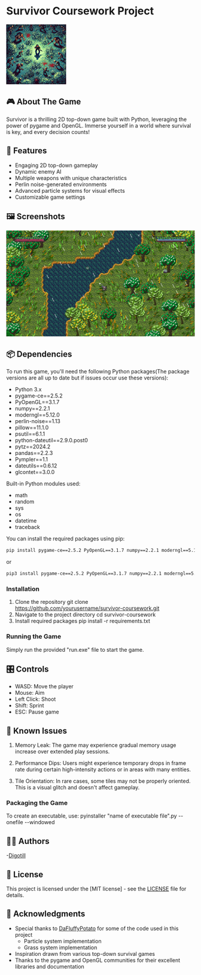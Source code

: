 # Survivor Coursework Project

![Game Cover](Assets/UI/Cover.png)

## 🎮 About The Game

Survivor is a thrilling 2D top-down game built with Python, leveraging the power of pygame and OpenGL. Immerse yourself in a world where survival is key, and every decision counts!

## 🚀 Features

- Engaging 2D top-down gameplay
- Dynamic enemy AI
- Multiple weapons with unique characteristics
- Perlin noise-generated environments
- Advanced particle systems for visual effects
- Customizable game settings

## 🖼 Screenshots

![Gameplay Screenshot](Assets/UI/screenshot.png)

## 📦 Dependencies

To run this game, you'll need the following Python packages(The package versions are all up to date but if issues 
occur use these versions):

- Python 3.x
- pygame-ce==2.5.2
- PyOpenGL==3.1.7
- numpy==2.2.1
- moderngl==5.12.0
- perlin-noise==1.13
- pillow==11.1.0
- psutil==6.1.1
- python-dateutil==2.9.0.post0
- pytz==2024.2
- pandas==2.2.3
- Pympler==1.1
- dateutils==0.6.12
- glcontet==3.0.0

Built-in Python modules used:
- math
- random
- sys
- os
- datetime
- traceback

You can install the required packages using pip:

```bash
pip install pygame-ce==2.5.2 PyOpenGL==3.1.7 numpy==2.2.1 moderngl==5.12.0 perlin-noise==1.13 pillow==11.1.0 psutil==6.1.1 python-dateutil==2.9.0.post0 pytz==2024.2 pandas==2.2.3 Pympler==1.1 dateutils==0.6.12 glcontet==3.0.0
```
or

```bash
pip3 install pygame-ce==2.5.2 PyOpenGL==3.1.7 numpy==2.2.1 moderngl==5.12.0 perlin-noise==1.13 pillow==11.1.0 psutil==6.1.1 python-dateutil==2.9.0.post0 pytz==2024.2 pandas==2.2.3 Pympler==1.1 dateutils==0.6.12 glcontet==3.0.0
```

### Installation

1. Clone the repository
   git clone https://github.com/yourusername/survivor-coursework.git
2. Navigate to the project directory
   cd survivor-coursework
3. Install required packages
   pip install -r requirements.txt

### Running the Game

Simply run the provided "run.exe" file to start the game.

## 🎛 Controls

- WASD: Move the player
- Mouse: Aim
- Left Click: Shoot
- Shift: Sprint
- ESC: Pause game

## 🐛 Known Issues

1. Memory Leak: The game may experience gradual memory usage increase over extended play sessions.

2. Performance Dips: Users might experience temporary drops in frame rate during certain high-intensity actions or in areas with many entities.

3. Tile Orientation: In rare cases, some tiles may not be properly oriented. This is a visual glitch and doesn't affect gameplay.

### Packaging the Game

To create an executable, use:
pyinstaller "name of executable file".py --onefile --windowed

## 👨‍💻 Authors

 -[Digotill](https://github.com/digotill)

## 📄 License

This project is licensed under the [MIT license] - see the [LICENSE](LICENSE.md) file for details.

## 🙏 Acknowledgments

- Special thanks to [DaFluffyPotato](https://github.com/DaFluffyPotato) for some of the code used in this project
  - Particle system implementation
  - Grass system implementation
- Inspiration drawn from various top-down survival games
- Thanks to the pygame and OpenGL communities for their excellent libraries and documentation